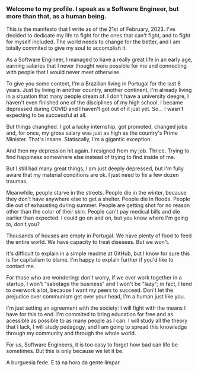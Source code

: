 ### Welcome to my profile. I speak as a Software Engineer, but more than that, as a human being.

This is the manifesto that I write as of the 21st of February, 2023. I've decided to dedicate my life to fight for the ones that can't fight, and to fight for myself included. The world needs to change for the better, and I am totally commited to give my soul to accomplish it.

As a Software Engineer, I managed to have a really great life in an early age, earning salaries that I never thought were possible for me and connecting with people that I would never meet otherwise.

To give you some context, I'm a Brazilian living in Portugal for the last 6 years. Just by living in another country, another continent, I'm already living in a situation that many people dream of. I don't have a university deegre, I haven't even finished one of the disciplines of my high school. I became depressed during COVID and I haven't got out of it just yet. So... I wasn't expecting to be successful at all.

But things changhed. I got a lucky internship, got promoted, changed jobs and, for once, my gross salary was just as high as the country's Prime Minister. That's insane. Statiscally, I'm a gigantic exception.

And then my depression hit again. I resigned from my job. Thrice. Trying to find happiness somewhere else instead of trying to find inside of me.

But I still had many great things, I am just deeply depressed, but I'm fully aware that my material conditions are ok. I just need to fix a few dozen traumas.

Meanwhile, people starve in the streets. People die in the winter, because they don't have anywhere else to get a shelter. People die in floods. People die out of exhausting during summer. People are getting shot for no reason other than the color of their skin. People can't pay medical bills and die earlier than expected. I could go on and on, but you know where I'm going to, don't you?

Thousands of houses are empty in Portugal. We have plenty of food to feed the entire world. We have capacity to treat diseases. But we won't.

It's difficult to explain in a simple readme at GitHub, but I know for sure this is for capitalism to blame. I'm happy to explain further if you'd like to contact me.

For those who are wondering: don't worry, if we ever work together in a startup, I won't "sabotage the business" and I won't be "lazy"; in fact, I tend to overwork a lot, because I want my peers to succeed. Don't let the prejudice over communism get over your head, I'm a human just like you.

I'm just setting an agreement with the society: I will fight with the means I have for this to end. I'm commited to bring education for free and as acessible as possible to as many people as I can. I will study all the theory that I lack, I will study pedagogy, and I am going to spread this knowledge through my community and through the whole world.

For us, Software Engineers, it is too easy to forget how bad can life be sometimes. But this is only because we let it be.

A burguesia fede. E tá na hora da gente limpar.
